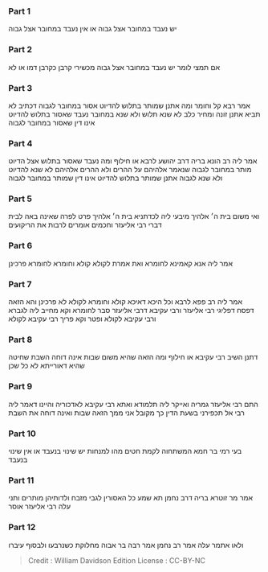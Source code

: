 
### Part 1
יש נעבד במחובר אצל גבוה או אין נעבד במחובר אצל גבוה

### Part 2
אם תמצי לומר יש נעבד במחובר אצל גבוה מכשירי קרבן כקרבן דמו או לא

### Part 3
אמר רבא קל וחומר ומה אתנן שמותר בתלוש להדיוט אסור במחובר לגבוה דכתיב לא תביא אתנן זונה ומחיר כלב לא שנא תלוש ולא שנא במחובר נעבד שאסור בתלוש להדיוט אינו דין שאסור במחובר לגבוה

### Part 4
אמר ליה רב הונא בריה דרב יהושע לרבא או חילוף ומה נעבד שאסור בתלוש אצל הדיוט מותר במחובר לגבוה שנאמר אלהיהם על ההרים ולא ההרים אלהיהם לא שנא להדיוט ולא שנא לגבוה אתנן שמותר בתלוש להדיוט אינו דין שמותר במחובר לגבוה

### Part 5
ואי משום בית ה׳ אלהיך מיבעי ליה לכדתניא בית ה׳ אלהיך פרט לפרה שאינה באה לבית דברי רבי אליעזר וחכמים אומרים לרבות את הריקועים

### Part 6
אמר ליה אנא קאמינא לחומרא ואת אמרת לקולא קולא וחומרא לחומרא פרכינן

### Part 7
אמר ליה רב פפא לרבא וכל היכא דאיכא קולא וחומרא לקולא לא פרכינן והא הזאה דפסח דפליגי רבי אליעזר ורבי עקיבא דרבי אליעזר סבר לחומרא וקא מחייב ליה לגברא ורבי עקיבא לקולא ופטר וקא פריך רבי עקיבא לקולא

### Part 8
דתנן השיב רבי עקיבא או חילוף ומה הזאה שהיא משום שבות אינה דוחה השבת שחיטה שהיא דאורייתא לא כל שכן

### Part 9
התם רבי אליעזר גמריה ואייקר ליה תלמודא ואתא רבי עקיבא לאדכוריה והיינו דאמר ליה רבי אל תכפירני בשעת הדין כך מקובל אני ממך הזאה שבות ואינה דוחה את השבת

### Part 10
בעי רמי בר חמא המשתחוה לקמת חטים מהו למנחות יש שינוי בנעבד או אין שינוי בנעבד

### Part 11
אמר מר זוטרא בריה דרב נחמן תא שמע כל האסורין לגבי מזבח ולדותיהן מותרים ותני עלה רבי אליעזר אוסר

### Part 12
ולאו אתמר עלה אמר רב נחמן אמר רבה בר אבוה מחלוקת כשנרבעו ולבסוף עיברו

>Credit : William Davidson Edition
>License : CC-BY-NC